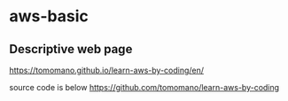 # aws-basic

## Descriptive web page
https://tomomano.github.io/learn-aws-by-coding/en/

source code is below
https://github.com/tomomano/learn-aws-by-coding